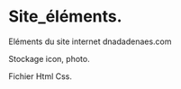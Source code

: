 # Site_éléments.


Eléments du site internet dnadadenaes.com

Stockage icon, photo.

Fichier Html Css.